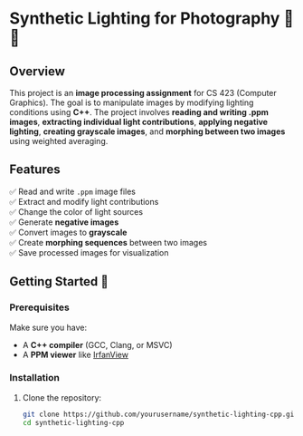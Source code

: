 # Synthetic Lighting for Photography 🎨💡

## Overview  
This project is an **image processing assignment** for CS 423 (Computer Graphics). The goal is to manipulate images by modifying lighting conditions using **C++**. The project involves **reading and writing .ppm images**, **extracting individual light contributions**, **applying negative lighting**, **creating grayscale images**, and **morphing between two images** using weighted averaging.

## Features  
✅ Read and write `.ppm` image files  
✅ Extract and modify light contributions  
✅ Change the color of light sources  
✅ Generate **negative images**  
✅ Convert images to **grayscale**  
✅ Create **morphing sequences** between two images  
✅ Save processed images for visualization  

## Getting Started 🚀  

### Prerequisites  
Make sure you have:  
- A **C++ compiler** (GCC, Clang, or MSVC)  
- A **PPM viewer** like [IrfanView](https://www.irfanview.com)  

### Installation  
1. Clone the repository:  
   ```sh
   git clone https://github.com/yourusername/synthetic-lighting-cpp.git
   cd synthetic-lighting-cpp
